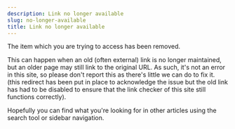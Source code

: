 ```yaml
---
description: Link no longer available
slug: no-longer-available
title: Link no longer available
---
```


The item which you are trying to access has been removed.

This can happen when an old (often external) link is no longer maintained, but an older page may still link
to the original URL. As such, it's not an error in this site, so please don't report this as there's little we can do to fix it.
(this redirect has been put in place to acknowledge the issue but the old link has had to be disabled to ensure that the 
link checker of this site still functions correctly).

Hopefully you can find what you're looking for in other articles using the search tool or sidebar navigation.
